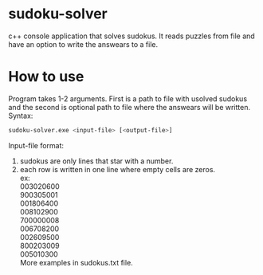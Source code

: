 # sudoku-solver
c++ console application that solves sudokus. It reads puzzles from file and have an option to write the answears to a file.

# How to use

Program takes 1-2 arguments. First is a path to file with usolved sudokus and the second is optional path to file where the answears will be written.
Syntax:
```bash
sudoku-solver.exe <input-file> [<output-file>]
```
Input-file format:
  1. sudokus are only lines that star with a number.
  2. each row is written in one line where empty cells are zeros.<br />
ex: <br />
003020600<br />
900305001<br />
001806400<br />
008102900<br />
700000008<br />
006708200<br />
002609500<br />
800203009<br />
005010300<br />
More examples in sudokus.txt file.
